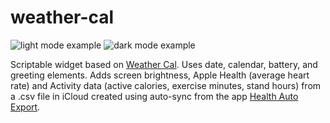 # weather-cal

![light mode example](https://github.com/meganmakela/weather-cal/blob/main/Weather%20Cal/example_light.PNG) ![dark mode example](https://github.com/meganmakela/weather-cal/blob/main/Weather%20Cal/example_dark.PNG)

Scriptable widget based on [Weather Cal](https://github.com/mzeryck/Weather-Cal). Uses date, calendar, battery, and greeting elements. Adds screen brightness, Apple Health (average heart rate) and Activity data (active calories, exercise minutes, stand hours) from a .csv file in iCloud created using auto-sync from the app [Health Auto Export](https://www.healthexportapp.com/).
